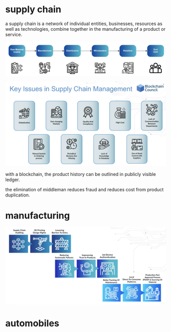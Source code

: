 # supply chain

a supply chain is a network of individual entities, businesses, resources as well as technologies, combine together in the manufacturing of a product or service. 

![](../../imgs/supply-chain.png)

![](../../imgs/supply-chain-issues.png)

with a blockchain, the product history can be outlined in publicly visible ledger.

the elimination of middleman reduces fraud and reduces cost from product duplication.

# manufacturing

![](../../imgs/blockchain-manufacturing.png)

# automobiles

